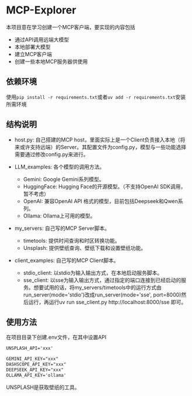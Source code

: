 # MCP-Explorer

本项目意在学习创建一个MCP客户端，要实现的内容包括

- 通过API调用远端大模型
- 本地部署大模型
- 建立MCP客户端
- 创建一些本地MCP服务器供使用

## 依赖环境

使用`pip install -r requirements.txt`或者`uv add -r requirements.txt`安装所需环境

## 结构说明

- host.py: 自己搭建的MCP host，里面实际上是一个Client负责接入本地（将来或许支持远端）的Server。其配置文件为config.py，模型与一些功能选择需要通过修改config.py来进行。

- LLM_examples: 各个模型的调用方法。
  - Gemini: Google Gemini系列模型。
  - HuggingFace: Hugging Face的开源模型。（不支持OpenAI SDK调用，暂不考虑）
  - OpenAI: 兼容OpenAI API 格式的模型，目前包括Deepseek和Qwen系列。
  - Ollama: Ollama上可用的模型。

- my_servers: 自己写的MCP Server脚本。
  - timetools: 提供时间查询和时区转换功能。
  - Unsplash: 提供壁纸查询、壁纸下载和设置壁纸功能。

- client_examples: 自己写的MCP Client脚本。
  - stdio_client: 以stdio为输入输出方式，在本地启动服务脚本。
  - sse_client: 以sse为输入输出方式，通过指定的端口连接到已经启动的服务。想要试用的话，将my_servers/timetools中的运行方式由run_server(mode='stdio')改成run_server(mode='sse', port=8000)然后运行，再运行uv run sse_client.py http://localhost:8000/sse 即可。

## 使用方法

在项目目录下创建.env文件，在其中设置API

```txt
UNSPLASH_API='xxx'

GEMINI_API_KEY="xxx"
DASHSCOPE_API_KEY="xxx" 
DEEPSEEK_API_KEY="xxx"
OLLAMA_API_KEY='ollama'
```

UNSPLASH是获取壁纸的工具。
